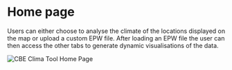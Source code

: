 # Home page

Users can either choose to analyse the climate of the locations displayed on the map or upload a custom EPW file. After loading an  EPW  file  the  user  can  then  access  the  other  tabs  to  generate  dynamic visualisations of the data.

![CBE Clima Tool Home Page](.gitbook/assets/clima-home.png)
